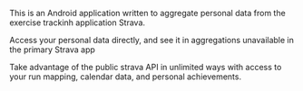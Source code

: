 This is an Android application written to aggregate personal data from the exercise trackinh application Strava.

Access your personal data directly, and see it in aggregations unavailable in the primary Strava app

Take advantage of the public strava API in unlimited ways with access to your run mapping, calendar data, and personal achievements.
